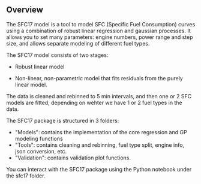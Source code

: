 ## Overview

The SFC17 model is a tool to model SFC (Specific Fuel Consumption) curves using a combination of robust linear regression and gaussian processes. It allows you to set many parameters: engine numbers, power range and step size, and allows separate modeling of different fuel types. 

The SFC17 model consists of two stages:

- Robust linear model

- Non-linear, non-parametric model that fits residuals from the purely linear model.

The data is cleaned and rebinned to 5 min intervals, and then one or 2 SFC models are fitted, depending on wehter we have 1 or 2 fuel types in the data.

The SFC17 package is structured in 3 folders: 
- "Models": contains the implementation of the core regression and GP modeling functions
- "Tools": contains cleaning and rebinning, fuel type split, engine info, json conversion, etc.
- "Validation": contains validation plot functions.

You can interact with the SFC17 package using the Python notebook under the sfc17 folder.
